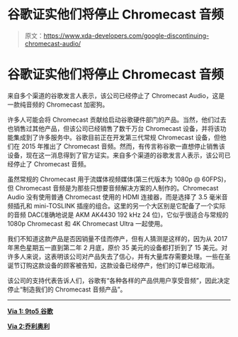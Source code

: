 # 谷歌证实他们将停止 Chromecast 音频

> 原文：<https://www.xda-developers.com/google-discontinuing-chromecast-audio/>

# 谷歌证实他们将停止 Chromecast 音频

来自多个渠道的谷歌发言人表示，该公司已经停止了 Chromecast Audio，这是一款纯音频的 Chromecast 加密狗。

许多人可能会将 Chromecast 贡献给启动谷歌硬件部门的产品。当然，他们过去也销售过其他产品，但该公司已经销售了数千万台 Chromecast 设备，并将该功能集成到了许多服务中。谷歌目前正在开发第三代常规 Chromecast 设备，但他们在 2015 年推出了 Chromecast 音频。然而，有传言称谷歌一直想停止销售该设备，现在这一消息得到了官方证实。来自多个渠道的谷歌发言人表示，该公司已经停止了 Chromecast 音频。

虽然常规的 Chromecast 用于流媒体视频媒体(第三代版本为 1080p @ 60FPS)，但 Chromecast 音频是为那些只想要音频解决方案的人制作的。Chromecast Audio 没有使用普通 Chromecast 使用的 HDMI 连接器，而是选择了 3.5 毫米音频插孔和 mini-TOSLINK 插座的组合。这里的另一个大区别是它配备了一个实际的音频 DAC(准确地说是 AKM AK4430 192 kHz 24 位)，它似乎很适合与常规的 1080p Chromecast 和 4K Chromecast Ultra 一起使用。

我们不知道这款产品是否因销量不佳而停产，但有人猜测是这样的，因为从 2017 年黑色星期五一直到第二年 2 月底，原价 35 美元的设备都打折到了 15 美元。对许多人来说，这表明该公司对产品失去了信心，并有大量库存需要处理。一些在圣诞节订购这款设备的顾客被告知，这款设备已经停产，他们的订单已经取消。

该公司的支持代表告诉人们，谷歌有“各种各样的产品供用户享受音频”，因此决定停止“制造我们的 Chromecast 音频产品”。

* * *

[**Via 1: 9to5 谷歌**](https://9to5google.com/2019/01/11/google-discontinued-chromecast-audio/)

[**Via 2:乔利奥利**](https://www.reddit.com/r/Chromecast/comments/aem5n0/chromecast_audio_officially_discontinued/)